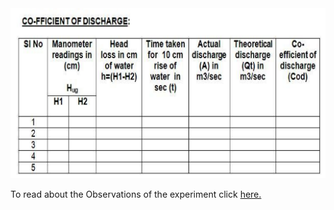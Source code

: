 <img src="images/image1.png">

To read about the Observations of the experiment click [here.](docs/3.Orifices.pdf)

